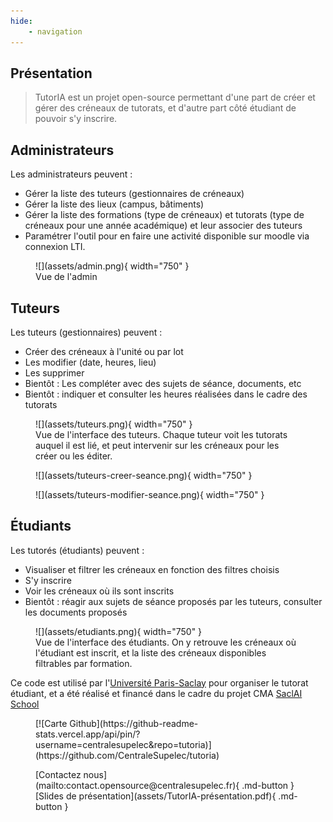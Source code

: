 ```yaml
---
hide:
    - navigation
---
```


## Présentation

> TutorIA est un projet open-source permettant d'une part de créer et gérer des créneaux de tutorats, et d'autre part côté étudiant de pouvoir s'y inscrire.

## Administrateurs

Les administrateurs peuvent :

-   Gérer la liste des tuteurs (gestionnaires de créneaux)
-   Gérer la liste des lieux (campus, bâtiments)
-   Gérer la liste des formations (type de créneaux) et tutorats (type de créneaux pour une année académique) et leur associer des tuteurs
-   Paramétrer l'outil pour en faire une activité disponible sur moodle via connexion LTI.

<figure markdown>
  ![](assets/admin.png){ width="750" }
  <figcaption>Vue de l'admin</figcaption>
</figure>

## Tuteurs

Les tuteurs (gestionnaires) peuvent :

-   Créer des créneaux à l'unité ou par lot
-   Les modifier (date, heures, lieu)
-   Les supprimer
-   Bientôt : Les compléter avec des sujets de séance, documents, etc
-   Bientôt : indiquer et consulter les heures réalisées dans le cadre des tutorats

<figure markdown>
  ![](assets/tuteurs.png){ width="750" }
  <figcaption>Vue de l'interface des tuteurs. Chaque tuteur voit les tutorats auquel il est lié, et peut intervenir sur les créneaux pour les créer ou les éditer.</figcaption>
</figure>

<figure markdown>
  ![](assets/tuteurs-creer-seance.png){ width="750" }
</figure>

<figure markdown>
  ![](assets/tuteurs-modifier-seance.png){ width="750" }
</figure>

## Étudiants

Les tutorés (étudiants) peuvent :

-   Visualiser et filtrer les créneaux en fonction des filtres choisis
-   S'y inscrire
-   Voir les créneaux où ils sont inscrits
-   Bientôt : réagir aux sujets de séance proposés par les tuteurs, consulter les documents proposés

<figure markdown>
  ![](assets/etudiants.png){ width="750" }
  <figcaption>Vue de l'interface des étudiants. On y retrouve les créneaux où l'étudiant est inscrit, et la liste des créneaux disponibles filtrables par formation.</figcaption>
</figure>

Ce code est utilisé par l'[Université Paris-Saclay](https://www.universite-paris-saclay.fr/) pour organiser le tutorat étudiant, et a été réalisé et financé dans le cadre du projet CMA [SaclAI School](https://dataia.eu/saclai-school)

<figure markdown>
  [![Carte Github](https://github-readme-stats.vercel.app/api/pin/?username=centralesupelec&repo=tutoria)](https://github.com/CentraleSupelec/tutoria)
</figure>

<figure markdown>
  [Contactez nous](mailto:contact.opensource@centralesupelec.fr){ .md-button }
  [Slides de présentation](assets/TutorIA-présentation.pdf){ .md-button }
</figure>
